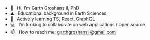 - 👋  &nbsp;&nbsp;Hi, I’m Garth Groshans II, PhD
- ⛰️  &nbsp;&nbsp;Educational background in Earth Sciences
- 🌱  &nbsp;&nbsp;Actively learning TS, React, GraphQL
- 💻  &nbsp;&nbsp;I’m looking to collaborate on web applications / open source
- 📫  &nbsp;&nbsp;How to reach me: garthgroshansii@gmail.com


<!---
ggroshansii/ggroshansii is a ✨ special ✨ repository because its `README.md` (this file) appears on your GitHub profile.
You can click the Preview link to take a look at your changes.
--->
